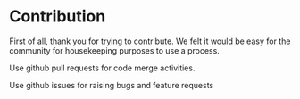 # Contribution

First of all, thank you for trying to contribute. We felt it would be easy for the community for housekeeping purposes to use a process.

Use github pull requests for code merge activities.

Use github issues for raising bugs and feature requests